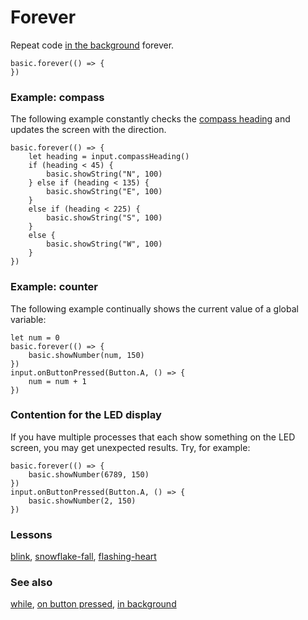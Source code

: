 # Forever

Repeat code [in the background](/reference/control/in-background) forever.

```sig
basic.forever(() => {
})
```

### Example: compass

The following example constantly checks the [compass heading](/reference/input/compass-heading) and updates the screen with the direction.

```blocks
basic.forever(() => {
    let heading = input.compassHeading()
    if (heading < 45) {
        basic.showString("N", 100)
    } else if (heading < 135) {
        basic.showString("E", 100)
    }
    else if (heading < 225) {
        basic.showString("S", 100)
    }
    else {
        basic.showString("W", 100)
    }
})
```

### Example: counter

The following example continually shows the current value of a global variable:

```blocks
let num = 0
basic.forever(() => {
    basic.showNumber(num, 150)
})
input.onButtonPressed(Button.A, () => {
    num = num + 1
})
```

### Contention for the LED display

If you have multiple processes that each show something on the LED screen, you may get unexpected results. Try, for example:

```blocks
basic.forever(() => {
    basic.showNumber(6789, 150)
})
input.onButtonPressed(Button.A, () => {
    basic.showNumber(2, 150)
})
```

### Lessons

[blink](/lessons/blink), [snowflake-fall](/lessons/snowflake-fall), [flashing-heart](/lessons/flashing-heart)

### See also

[while](/reference/loops/while), [on button pressed](/reference/input/on-button-pressed), [in background](/reference/control/in-background)

